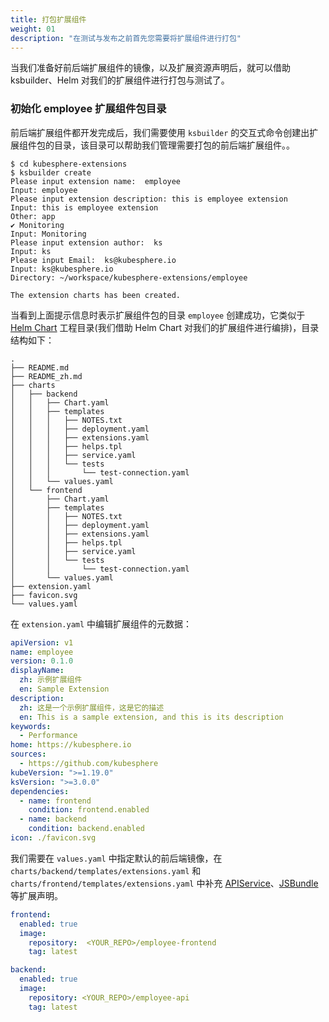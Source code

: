 ```yaml
---
title: 打包扩展组件
weight: 01
description: "在测试与发布之前首先您需要将扩展组件进行打包"
---
```


当我们准备好前后端扩展组件的镜像，以及扩展资源声明后，就可以借助 ksbuilder、Helm 对我们的扩展组件进行打包与测试了。

### 初始化 employee 扩展组件包目录

前后端扩展组件都开发完成后，我们需要使用 `ksbuilder` 的交互式命令创建出扩展组件包的目录，该目录可以帮助我们管理需要打包的前后端扩展组件。。

```shell
$ cd kubesphere-extensions
$ ksbuilder create
Please input extension name:  employee
Input: employee
Please input extension description: this is employee extension
Input: this is employee extension
Other: app
✔ Monitoring
Input: Monitoring
Please input extension author:  ks
Input: ks
Please input Email:  ks@kubesphere.io
Input: ks@kubesphere.io
Directory: ~/workspace/kubesphere-extensions/employee

The extension charts has been created.
```

当看到上面提示信息时表示扩展组件包的目录 `employee` 创建成功，它类似于 [Helm Chart](https://helm.sh/zh/docs/topics/charts/) 工程目录(我们借助 Helm Chart 对我们的扩展组件进行编排)，目录结构如下：

```shell
.
├── README.md
├── README_zh.md
├── charts
│   ├── backend
│   │   ├── Chart.yaml
│   │   ├── templates
│   │   │   ├── NOTES.txt
│   │   │   ├── deployment.yaml
│   │   │   ├── extensions.yaml
│   │   │   ├── helps.tpl
│   │   │   ├── service.yaml
│   │   │   └── tests
│   │   │       └── test-connection.yaml
│   │   └── values.yaml
│   └── frontend
│       ├── Chart.yaml
│       ├── templates
│       │   ├── NOTES.txt
│       │   ├── deployment.yaml
│       │   ├── extensions.yaml
│       │   ├── helps.tpl
│       │   ├── service.yaml
│       │   └── tests
│       │       └── test-connection.yaml
│       └── values.yaml
├── extension.yaml
├── favicon.svg
└── values.yaml
```

在 `extension.yaml` 中编辑扩展组件的元数据：
```yaml
apiVersion: v1
name: employee
version: 0.1.0
displayName:
  zh: 示例扩展组件
  en: Sample Extension
description:
  zh: 这是一个示例扩展组件，这是它的描述
  en: This is a sample extension, and this is its description
keywords:
  - Performance
home: https://kubesphere.io
sources:
  - https://github.com/kubesphere
kubeVersion: ">=1.19.0"
ksVersion: ">=3.0.0"
dependencies:
  - name: frontend
    condition: frontend.enabled
  - name: backend
    condition: backend.enabled
icon: ./favicon.svg
```

我们需要在 `values.yaml` 中指定默认的前后端镜像，在 `charts/backend/templates/extensions.yaml` 和 `charts/frontend/templates/extensions.yaml` 中补充 [APIService](zh/examples/employee-management-extension-example/#3-注册后端扩展组件-api-到-ks-apiserver)、[JSBundle](zh/examples/employee-management-extension-example/#3-注册前端扩展组件到-ks-apiserver) 等扩展声明。

```yaml
frontend:
  enabled: true
  image:
    repository:  <YOUR_REPO>/employee-frontend
    tag: latest

backend:
  enabled: true
  image:
    repository: <YOUR_REPO>/employee-api
    tag: latest
```



